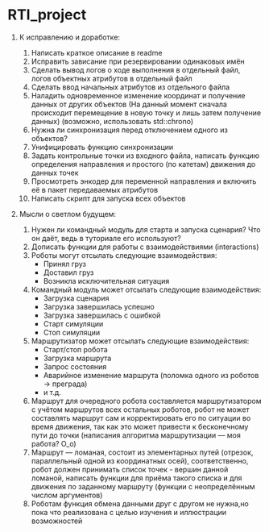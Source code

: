 ﻿# RTI_project

1. К исправлению и доработке:
	1) Написать краткое описание в readme
	2) Исправить зависание при резервировании одинаковых имён
	3) Сделать вывод логов о ходе выполнения в отдельный файл, логов объектных атрибутов в отдельный файл
	4) Сделать ввод начальных атрибутов из отдельного файла
	5) Наладить одновременное изменение координат и получение данных от других объектов (На данный момент сначала происходит перемещение в новую точку и лишь затем получение данных) (возможно, использовать std::chrono)
	6) Нужна ли синхронизация перед отключением одного из объектов?
	7) Унифицировать функцию синхронизации
	8) Задать контрольные точки из входного файла, написать функцию определения направления и простого (по катетам) движения до данных точек
	9) Просмотреть энкодер для переменной направления и включить её в пакет передаваемых атрибутов
	10) Написать скрипт для запуска всех объектов

2. Мысли о светлом будущем:
	1) Нужен ли командный модуль для старта и запуска сценария? Что он даёт, ведь в туториале его используют?
	2) Дописать функции для работы с взаимодействиями (interactions)
	3) Роботы могут отсылать следующие взаимодействия:
		- Принял груз
		- Доставил груз
		- Возникла исключительная ситуация
	4) Командный модуль может отсылать следующие взаимодействия:
		- Загрузка сценария
		- Загрузка завершилась успешно
		- Загрузка завершилась с ошибкой
		- Старт симуляции
		- Стоп симуляции
	5) Маршрутизатор может отсылать следующие взаимодействия:
		- Старт/стоп робота
		- Загрузка маршрута
		- Запрос состояния
		- Аварийное изменение маршрута (поломка одного из роботов → преграда)
		- и т.д. 
	6) Маршрут для очередного робота составляется маршрутизатором с учётом маршрутов всех остальных роботов, робот не может составлять маршрут сам и корректировать его по ситуации во время движения, так как это может привести к бесконечному пути до точки (написания алгоритма маршрутизации — моя работа? О_о)
	7) Маршрут — ломаная, состоит из элементарных путей (отрезок, параллельный одной из координатных осей), соответственно, робот должен принимать список точек - вершин данной ломаной, написать функции для приёма такого списка и для движения по заданному маршруту (функции с неопределённым числом аргументов)
	8) Роботам функция обмена данными друг с другом не нужна,но пока что реализована с целью изучения и иллюстрации возможностей
